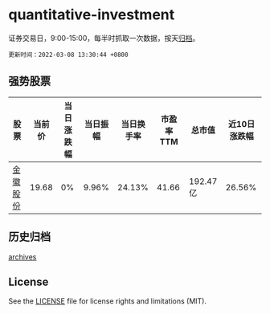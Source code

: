 # quantitative-investment

证券交易日，9:00-15:00，每半时抓取一次数据，按天[归档](archives)。

`更新时间：2022-03-08 13:30:44 +0800`

## 强势股票

|股票|当前价|当日涨跌幅|当日振幅|当日换手率|市盈率TTM|总市值|近10日涨跌幅|
|----|----|----|----|----|----|----|----|
|[金徽股份](https://xueqiu.com/S/SH603132)|19.68|0%|9.96%|24.13%|41.66|192.47亿|26.56%|

## 历史归档

[archives](archives)

## License

See the [LICENSE](LICENSE) file for license rights and limitations (MIT).